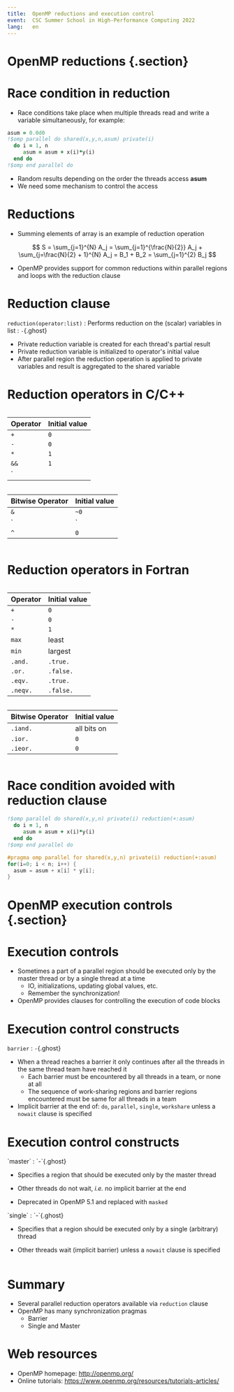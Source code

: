 ```yaml
---
title:  OpenMP reductions and execution control
event:  CSC Summer School in High-Performance Computing 2022
lang:   en
---
```


# OpenMP reductions {.section}

# Race condition in reduction

- Race conditions take place when multiple threads read and write a variable
  simultaneously, for example:

```fortran
asum = 0.0d0
!$omp parallel do shared(x,y,n,asum) private(i)
  do i = 1, n
     asum = asum + x(i)*y(i)
  end do
!$omp end parallel do
```

- Random results depending on the order the threads access **asum**
- We need some mechanism to control the access


# Reductions

- Summing elements of array is an example of reduction operation

$$
S = \sum_{j=1}^{N} A_j = \sum_{j=1}^{\frac{N}{2}} A_j +
\sum_{j=\frac{N}{2} + 1}^{N} A_j = B_1 + B_2 = \sum_{j=1}^{2} B_j
$$

- OpenMP provides support for common reductions within parallel regions and
  loops with the reduction clause


# Reduction clause

`reduction(operator:list)`
  : Performs reduction on the (scalar) variables in list
  : `-`{.ghost}

- Private reduction variable is created for each thread's partial result
- Private reduction variable is initialized to operator's initial value
- After parallel region the reduction operation is applied to private
  variables and result is aggregated to the shared variable


# Reduction operators in C/C++

<div class="column">

| Operator | Initial value |
|----------|---------------|
| `+`     | `0`           |
| `-`      | `0`           |
| `*`      | `1`           |
| `&&`     | `1`           |
| `||`     | `0`           |

</div>
<div class="column">

| Bitwise Operator | Initial value |
|----------|---------------|
| `&`      | `~0`          |
| `|`      | `0`           |
| `^`      | `0`           |

</div>


# Reduction operators in Fortran

<small>
<div class="column">

| Operator         | Initial value |
|------------------|---------------|
| `+`              | `0`           |
| `-`              | `0`           |
| `*`              | `1`           |
| `max`            | least         |
| `min`            | largest       |
| `.and.`          | `.true.`      |
| `.or.`           | `.false.`     |
| `.eqv.`          | `.true.`      |
| `.neqv.`         | `.false.`     |

</div>
<div class="column">

| Bitwise Operator | Initial value |
|------------------|---------------|
| `.iand.`           | all bits on   |
| `.ior.`            | `0`           |
| `.ieor.`           | `0`           |

</div>

</small>


# Race condition avoided with reduction clause

```fortran
!$omp parallel do shared(x,y,n) private(i) reduction(+:asum)
  do i = 1, n
     asum = asum + x(i)*y(i)
  end do
!$omp end parallel do
```
```c
#pragma omp parallel for shared(x,y,n) private(i) reduction(+:asum)
for(i=0; i < n; i++) {
  asum = asum + x[i] * y[i];
}
```

# OpenMP execution controls {.section}

# Execution controls

- Sometimes a part of a parallel region should be executed only by the
  master thread or by a single thread at a time
    - IO, initializations, updating global values, etc.
    - Remember the synchronization!
- OpenMP provides clauses for controlling the execution of code blocks


# Execution control constructs

`barrier`
  : `-`{.ghost}

- When a thread reaches a barrier it only continues after all the threads in
  the same thread team have reached it
    - Each barrier must be encountered by all threads in a team, or none at
      all
    - The sequence of work-sharing regions and barrier regions encountered
      must be same for all threads in a team
- Implicit barrier at the end of: `do`, `parallel`, `single`, `workshare`
  unless a `nowait` clause is specified


# Execution control constructs

<div class=column>
`master`
  : `-`{.ghost}

- Specifies a region that should be executed only by the master thread

- Other threads do not wait, *i.e.* no implicit barrier at the end

- Deprecated in OpenMP 5.1 and replaced with `masked`
</div>
<div class=column>
`single`
  : `-`{.ghost}

- Specifies that a region should be executed only by a single (arbitrary)
  thread

- Other threads wait (implicit barrier) unless a `nowait` clause is specified
</div>

# Summary

- Several parallel reduction operators available via `reduction` clause
- OpenMP has many synchronization pragmas
    - Barrier
    - Single and Master




# Web resources

- OpenMP homepage: <http://openmp.org/>
- Online tutorials: <https://www.openmp.org/resources/tutorials-articles/>
